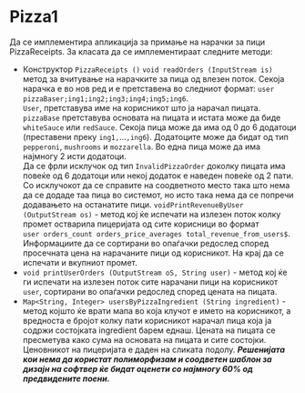 # Pizza1
Да се имплементира апликација за примање на нарачки за пици PizzaReceipts. За класата да се имплементираат следните методи:
* Конструктор `PizzaReceipts ()`
  `void readOrders (InputStream is)` метод за вчитување на нарачките за пица од влезен поток. Секоја нарачка е во нов ред и е претставена во следниот формат: `user pizzaBaser;ing1;ing2;ing3;ing4;ing5;ing6`.<br>`Uѕer`, претставува име на корисникот што ја нарачал пицата. `pizzaBase` претставува основата на пицата и истата може да биде `whiteSauce` или `redSauce`. Секоја пица може да има од 0 до 6 додатоци (преставени преку `ing1,`...`,ing6`). Додатоците може да бидат од тип `pepperoni`, `mushrooms` и `mozzarella`. Во една пица може да има најмногу 2 исти додатоци. <br>Да се фрли исклучок од тип `InvalidPizzaOrder` доколку пицата има повеќе од 6 додатоци или некој додаток е наведен повеќе од 2 пати. Со исклучокот да се справите на соодветното место така што нема да се додаде таа пица во системот, но исто така нема да се попречи додавањето на останатите пици.
  `voidPrintRevenueByUser (OutputStream os)` - метод кој ќе испечати на излезен поток колку промет остварила пицеријата од сите корисници во формат<br>`user orders_count orders_price_averages total_revenue_from_users$`. Информациите да се сортирани во опаѓачки редослед според просечната цена на нарачаните пици од корисникот. На крај да се испечати и вкупниот промет.
* `void printUserOrders (OutputStream oS, String user)` - метод кој ќе ги испечати на излезен поток сите нарачани пици на корисникот `user`, сортирани во опаѓачки редослед според цената на пицата.
* `Map<String, Integer> usersByPizzaIngredient (String ingredient)` - метод којшто ќе врати мапа во која клучот е името на корисникот, а вредноста е бројот колку пати корисникот нарачал пица која ја содржи состојката ingredient барем еднаш.
  Цената на пицата се пресметува како сума на основата на пицата и сите состојки. Ценовникот на пицеријата е даден на сликата подолу.
***Решенијата кои нема да користат полиморфизам и соодветен шаблон за дизајн на софтвер ќе бидат оценети со најмногу 60% од предвидените поени.***
